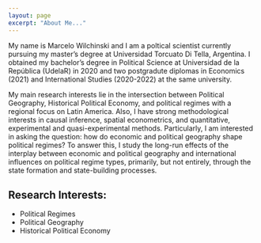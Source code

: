 ```yaml
---
layout: page
excerpt: "About Me..."
---
```


My name is Marcelo Wilchinski and I am a poltical scientist currently pursuing my master’s degree at Universidad Torcuato Di Tella, Argentina. I obtained my bachelor’s degree in Political Science at Universidad de la República (UdelaR) in 2020 and two postgradute diplomas in Economics (2021) and International Studies (2020-2022) at the same university. 

My main research interests lie in the intersection between Political Geography, Historical Political Economy, and political regimes with a regional focus on Latin America. Also, I have strong methodological interests in causal inference, spatial econometrics, and quantitative, experimental and quasi-experimental methods. Particularly, I am interested in asking the question: how do economic and political geography shape political regimes? To answer this, I study the long-run effects of the interplay between economic and political geography and international influences on political regime types, primarily, but not entirely, through the state formation and state-building processes.

## Research Interests:                   

- Political Regimes
- Political Geography
- Historical Political Economy
